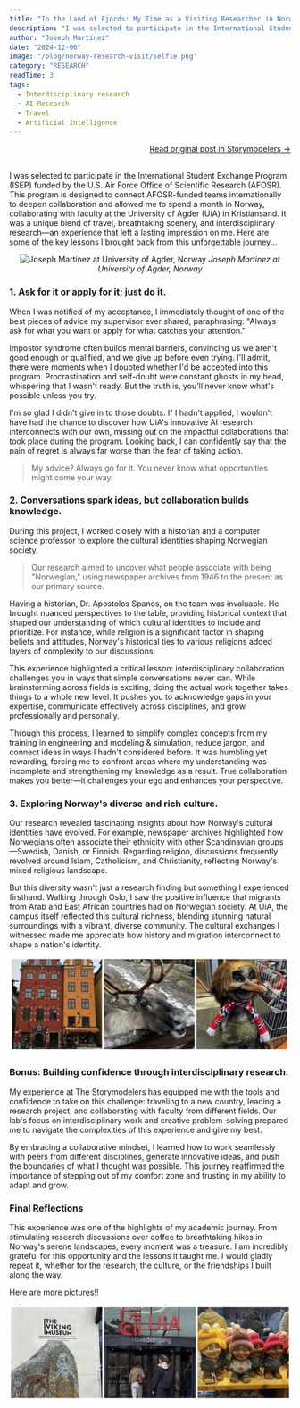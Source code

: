 ```yaml
---
title: "In the Land of Fjords: My Time as a Visiting Researcher in Norway"
description: "I was selected to participate in the International Student Exchange Program (ISEP) funded by the U.S. Air Force Office of Scientific Research (AFOSR)."
author: "Joseph Martínez"
date: "2024-12-06"
image: "/blog/norway-research-visit/selfie.png"
category: "RESEARCH"
readTime: 3
tags: 
  - Interdisciplinary research
  - AI Research
  - Travel
  - Artificial Intelligence
---
```


<div style="text-align: right;">
    <a href="https://www.storymodelers.org/post/in-the-land-of-fjords-my-time-as-a-visiting-researcher-in-norway" target="_blank" rel="noopener noreferrer">Read original post in Storymodelers →</a>
    <br>
    <br>
</div>

I was selected to participate in the International Student Exchange Program (ISEP) funded by the U.S. Air Force Office of Scientific Research (AFOSR). This program is designed to connect AFOSR-funded teams internationally to deepen collaboration and allowed me to spend a month in Norway, collaborating with faculty at the University of Agder (UiA) in Kristiansand. It was a unique blend of travel, breathtaking scenery, and interdisciplinary research—an experience that left a lasting impression on me. Here are some of the key lessons I brought back from this unforgettable journey...
<p style="text-align: center;">
    <img src="/blog/norway-research-visit/selfie.png" alt="Joseph Martinez at University of Agder, Norway" title="Joseph Martinez at University of Agder, Norway" style="max-width: 70%;">
    <em>Joseph Martinez at University of Agder, Norway</em>
</p>

### 1. Ask for it or apply for it; just do it.

When I was notified of my acceptance, I immediately thought of one of the best pieces of advice my supervisor ever shared, paraphrasing: "Always ask for what you want or apply for what catches your attention."

Impostor syndrome often builds mental barriers, convincing us we aren't good enough or qualified, and we give up before even trying. I'll admit, there were moments when I doubted whether I'd be accepted into this program. Procrastination and self-doubt were constant ghosts in my head, whispering that I wasn't ready. But the truth is, you'll never know what's possible unless you try.

I'm so glad I didn't give in to those doubts. If I hadn't applied, I wouldn't have had the chance to discover how UiA's innovative AI research interconnects with our own, missing out on the impactful collaborations that took place during the program. Looking back, I can confidently say that the pain of regret is always far worse than the fear of taking action. 

> My advice? Always go for it. You never know what opportunities might come your way.

### 2. Conversations spark ideas, but collaboration builds knowledge.

During this project, I worked closely with a historian and a computer science professor to explore the cultural identities shaping Norwegian society. 

> Our research aimed to uncover what people associate with being "Norwegian," using newspaper archives from 1946 to the present as our primary source.

Having a historian, Dr. Apostolos Spanos, on the team was invaluable. He brought nuanced perspectives to the table, providing historical context that shaped our understanding of which cultural identities to include and prioritize. For instance, while religion is a significant factor in shaping beliefs and attitudes, Norway's historical ties to various religions added layers of complexity to our discussions.

This experience highlighted a critical lesson: interdisciplinary collaboration challenges you in ways that simple conversations never can. While brainstorming across fields is exciting, doing the actual work together takes things to a whole new level. It pushes you to acknowledge gaps in your expertise, communicate effectively across disciplines, and grow professionally and personally.

Through this process, I learned to simplify complex concepts from my training in engineering and modeling & simulation, reduce jargon, and connect ideas in ways I hadn't considered before. It was humbling yet rewarding, forcing me to confront areas where my understanding was incomplete and strengthening my knowledge as a result. True collaboration makes you better—it challenges your ego and enhances your perspective.

### 3. Exploring Norway's diverse and rich culture.

Our research revealed fascinating insights about how Norway's cultural identities have evolved. For example, newspaper archives highlighted how Norwegians often associate their ethnicity with other Scandinavian groups—Swedish, Danish, or Finnish. Regarding religion, discussions frequently revolved around Islam, Catholicism, and Christianity, reflecting Norway's mixed religious landscape.

But this diversity wasn't just a research finding but something I experienced firsthand. Walking through Oslo, I saw the positive influence that migrants from Arab and East African countries had on Norwegian society. At UiA, the campus itself reflected this cultural richness, blending stunning natural surroundings with a vibrant, diverse community. The cultural exchanges I witnessed made me appreciate how history and migration interconnect to shape a nation's identity.

<p style="text-align: center;">
    <img src="/blog/norway-research-visit/reindeer.png" alt="Pictures from Norway" title="Pictures from Norway" style="max-width: 100%;">
</p>


### Bonus: Building confidence through interdisciplinary research.

My experience at The Storymodelers has equipped me with the tools and confidence to take on this challenge: traveling to a new country, leading a research project, and collaborating with faculty from different fields. Our lab's focus on interdisciplinary work and creative problem-solving prepared me to navigate the complexities of this experience and give my best.

By embracing a collaborative mindset, I learned how to work seamlessly with peers from different disciplines, generate innovative ideas, and push the boundaries of what I thought was possible. This journey reaffirmed the importance of stepping out of my comfort zone and trusting in my ability to adapt and grow.

### Final Reflections

This experience was one of the highlights of my academic journey. From stimulating research discussions over coffee to breathtaking hikes in Norway's serene landscapes, every moment was a treasure. I am incredibly grateful for this opportunity and the lessons it taught me. I would gladly repeat it, whether for the research, the culture, or the friendships I built along the way.

Here are more pictures!! 
<p style="text-align: center;">
    <img src="/blog/norway-research-visit/last_pics.png" alt="Pictures from Norway" title="Pictures from Norway" style="max-width: 100%;">
</p>